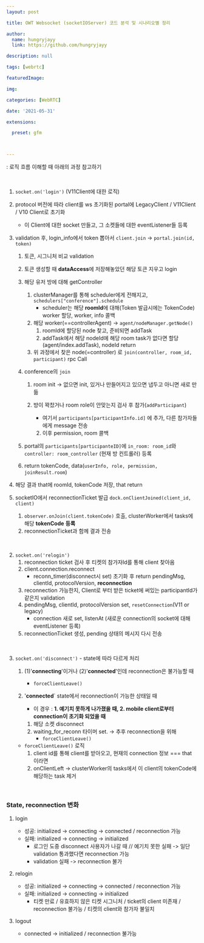 ```yaml
---
layout: post

title: OWT Websocket (socketIOServer) 코드 분석 및 시나리오별 정리

author: 
  name: hungryjayy
  link: https://github.com/hungryjayy

description: null

tags: [webrtc]

featuredImage: 

img: 

categories: [WebRTC]

date: '2021-05-31'

extensions:

  preset: gfm



---
```


: 로직 흐름 이해할 때 아래의 과정 참고하기

<br>

1. `socket.on('login')` (V11Client에 대한 로직)
2. protocol 버전에 따라 client를 ws 초기화된 portal에 LegacyClient / V11Client / V10 Client로 초기화 
   
   * 이 Client에 대한 socket 만들고, 그 소켓들에 대한 eventListener들 등록
   
3. validation 후, login_info에서 token 뽑아서 `client.join` -> `portal.join(id, token)`

   1. 토큰, 시그니처 비교 validation

   2. 토큰 생성할 때 **dataAccess**에 저장해놓았던 해당 토큰 지우고 login

   3. 해당 유저 방에 대해 getController 

      1. clusterManager를 통해 scheduler에게 전해지고, `schedulers["conference"].schedule`
         * scheduler는 해당 **roomId**에 대해(Token 발급시에는 TokenCode) worker 할당, worker, info 콜백
      2. 해당 worker(==controllerAgent) -> `agent/nodeManager.getNode()`
         1. roomId에 할당된 node 찾고, 준비되면 addTask
         2. addTask에서 해당 nodeId에 해당 room task가 없다면 할당(agent/index.addTask), nodeId return
      3. 위 과정에서 찾은 node(=controller) 로 `join(controller, room_id, participant)` rpc Call

   4. conference의 `join`

      1. room init -> 없으면 init, 있거나 만들어지고 있으면 냅두고 아니면 새로 만듦

      2. 방이 꽉찼거나 room role이 안맞는지 검사 후 참가(`addParticipant`)
         * 여기서 `participants[participantInfo.id]` 에 추가, 다른 참가자들에게 message 전송

         2. 이후 permission, room 콜백

   5. portal의 `participants[participanteID]`에 `in_room: room_id`와 `controller: room_controller` (현재 방 컨트롤러) 등록

   6. return tokenCode, data(`userInfo, role, permission, joinResult.room`)

4. 해당 결과 that에 roomId, tokenCode 저장, that return
   
5. socketIO에서 reconnectionTicket 발급 `dock.onClientJoined(client_id, client)`
   
   1. `observer.onJoin(client.tokenCode)` 호출, clusterWorker에서 tasks에 해당 **tokenCode** **등록**
   5. reconnectionTicket과 함께 결과 전송

<br>

2. `socket.on('relogin')`
   1. reconnection ticket 검사 후 티켓의 참가자Id를 통해 client 찾아옴
   2. client.connection.reconnect
      * reconn_timer(disconnect시 set) 초기화 후 return pendingMsg, clientId, protocolVersion, **reconnection**
   3. reconnection 가능한지, Client로 부터 받은 ticket에 써있는 participantId가 같은지 validation
   4. pendingMsg, clientId,  protocolVersion set, `resetConnection`(V11 or legacy)
      * connection 새로 set, listenAt (새로운 connection의 socket에 대해 eventListener 등록)
   5. reconnectionTicket 생성, pending 상태의 메시지 다시 전송

<br>

3. `socket.on('disconnect')` - state에 따라 다르게 처리

   1. (1)'**connecting**'이거나 (2)'**connected**'인데 reconnection은 불가능할 때
      
      * `forceClientLeave()`
      
   2. '**connected**` state에서 reconnection이 가능한 상태일 때

      * 이 경우 : **1. 예기치 못하게 나가졌을 때, 2. mobile client로부터 connection이 초기화 되었을 때**

      1. 해당 소켓 disconnect
      2. waiting_for_reconn 타이머 set. -> 추후 reconnection을 위해
         * `forceClientLeave()`

   * `forceClientLeave()` 로직
     1. client id를 통해 client를 받아오고, 현재의 connection 정보 === that 이라면
     2. onClientLeft -> clusterWorker의 tasks에서 이 client의 tokenCode에 해당하는 task 제거

<Br>

### State, reconnection 변화

1. login
   * 성공: initialized -> connecting -> connected / reconnection 가능
   * 실패: initialized -> connecting -> initialized
     * 로그인 도중 disconnect 사용자가 나갈 때 // 예기치 못한 실패 -> 일단 validation 통과했다면 reconnection 가능
     * validation 실패 -> reconnection 불가
2. relogin 
   * 성공: initialized -> connecting -> connected / reconnection 가능
   * 실패: initialized -> connecting -> initialized
     * 티켓 만료 / 유효하지 않은 티켓 시그니처 / ticket의 client 미존재 / reconnection 불가능 / 티켓의 client와 참가자 불일치

3. logout
   * connected -> initialized / reconnection 불가능

<br>














